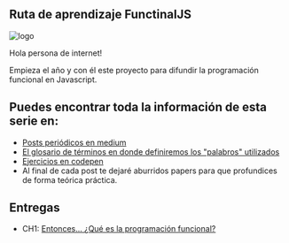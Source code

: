 

## Ruta de aprendizaje FunctinalJS

![logo](https://secure.meetupstatic.com/photos/event/a/d/7/a/600_481604410.jpeg)

Hola persona de internet!

Empieza el año y con él este proyecto para difundir la programación funcional en Javascript.


## Puedes encontrar toda la información de esta serie en:

* [Posts periódicos en medium](https://medium.com/@maurice.ronet.dominguez)
* [El glosario de términos en donde definiremos los "palabros" utilizados](https://github.com/madoos/functionalJS-learning-path/blob/master/JARGON.md#Funciones-como-ciudadanos-de-primer-orden)
* [Ejercicios en codepen](https://codepen.io/collection/ANwWdv)
* Al final de cada post te dejaré aburridos papers para que profundices de forma teórica práctica.

## Entregas

* CH1: [Entonces... ¿Qué es la programación funcional?](https://medium.com/@maurice.ronet.dominguez/1-entonces-qu%C3%A9-es-la-programaci%C3%B3n-funcional-721766b904db?)